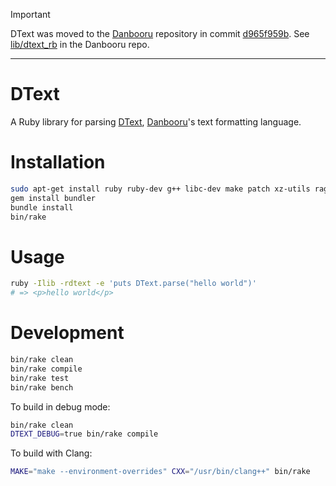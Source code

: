> [!IMPORTANT]
> DText was moved to the [Danbooru](https://github.com/danbooru/danbooru) repository in commit [d965f959b](https://github.com/danbooru/danbooru/commit/d965f959b49b15fe048a625d32b2db2807127286). See [lib/dtext_rb](https://github.com/danbooru/danbooru/tree/master/lib/dtext_rb#readme) in the Danbooru repo.

---

# DText

A Ruby library for parsing [DText](https://danbooru.donmai.us/wiki_pages/help:dtext),
[Danbooru](https://github.com/danbooru/danbooru)'s text formatting language.

# Installation

```bash
sudo apt-get install ruby ruby-dev g++ libc-dev make patch xz-utils ragel
gem install bundler
bundle install
bin/rake
```

# Usage

```bash
ruby -Ilib -rdtext -e 'puts DText.parse("hello world")'
# => <p>hello world</p>
```

# Development

```bash
bin/rake clean
bin/rake compile
bin/rake test
bin/rake bench
```

To build in debug mode:

```bash
bin/rake clean
DTEXT_DEBUG=true bin/rake compile
```

To build with Clang:

```bash
MAKE="make --environment-overrides" CXX="/usr/bin/clang++" bin/rake
```
